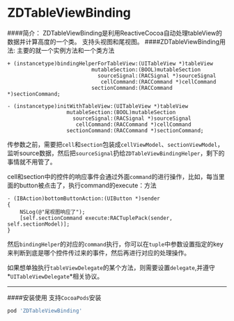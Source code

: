 # ZDTableViewBinding

####简介：
ZDTableViewBinding是利用ReactiveCocoa自动处理tableView的数据并计算高度的一个类。
支持头视图和尾视图。
####ZDTableViewBinding用法:
主要的就一个实例方法和一个类方法

```objc
+ (instancetype)bindingHelperForTableView:(UITableView *)tableView
                           mutableSection:(BOOL)mutableSection
                             sourceSignal:(RACSignal *)sourceSignal
                              cellCommand:(RACCommand *)cellCommand
                           sectionCommand:(RACCommand *)sectionCommand;

- (instancetype)initWithTableView:(UITableView *)tableView
                   mutableSection:(BOOL)mutableSection
                     sourceSignal:(RACSignal *)sourceSignal
                      cellCommand:(RACCommand *)cellCommand
                   sectionCommand:(RACCommand *)sectionCommand;               
```
传参数之前，需要把`cell`和`section`包装成`cellViewModel`、`sectionViewModel`，监听source数据，然后把`sourceSignal`扔给`ZDTableViewBindingHelper`，剩下的事情就不用管了。

cell和section中的控件的响应事件会通过外面`command`的进行操作，比如，每当里面的button被点击了，执行command的execute：方法

```objc
- (IBAction)bottomButtonAction:(UIButton *)sender
{
    NSLog(@"尾视图响应了");
    [self.sectionCommand execute:RACTuplePack(sender, self.sectionModel)];
}
```
然后`bindingHelper`的对应的`command`执行，你可以在`tuple`中参数设置指定的key来判断到底是哪个控件传过来的事件，然后再进行对应的处理操作。

>
如果想单独执行`tableViewDelegate`的某个方法，则需要设置`delegate`,并遵守*`UITableViewDelegate`*相关协议。

---

####安装使用
支持`CocoaPods`安装

```ruby
pod 'ZDTableViewBinding'
```


